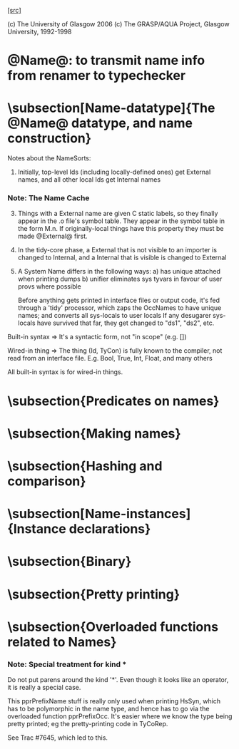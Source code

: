 [[src]](https://github.com/ghc/ghc/tree/master/compiler/basicTypes/Name.hs)

(c) The University of Glasgow 2006
(c) The GRASP/AQUA Project, Glasgow University, 1992-1998

# @Name@: to transmit name info from renamer to typechecker

# \subsection[Name-datatype]{The @Name@ datatype, and name construction}



Notes about the NameSorts:

1.  Initially, top-level Ids (including locally-defined ones) get External names,
    and all other local Ids get Internal names

### Note: The Name Cache

3.  Things with a External name are given C static labels, so they finally
    appear in the .o file's symbol table.  They appear in the symbol table
    in the form M.n.  If originally-local things have this property they
    must be made @External@ first.

4.  In the tidy-core phase, a External that is not visible to an importer
    is changed to Internal, and a Internal that is visible is changed to External

5.  A System Name differs in the following ways:
        a) has unique attached when printing dumps
        b) unifier eliminates sys tyvars in favour of user provs where possible

    Before anything gets printed in interface files or output code, it's
    fed through a 'tidy' processor, which zaps the OccNames to have
    unique names; and converts all sys-locals to user locals
    If any desugarer sys-locals have survived that far, they get changed to
    "ds1", "ds2", etc.

Built-in syntax => It's a syntactic form, not "in scope" (e.g. [])

Wired-in thing  => The thing (Id, TyCon) is fully known to the compiler,
                   not read from an interface file.
                   E.g. Bool, True, Int, Float, and many others

All built-in syntax is for wired-in things.


# \subsection{Predicates on names}


# \subsection{Making names}


# \subsection{Hashing and comparison}


# \subsection[Name-instances]{Instance declarations}


# \subsection{Binary}


# \subsection{Pretty printing}


# \subsection{Overloaded functions related to Names}


### Note: Special treatment for kind *

Do not put parens around the kind '*'.  Even though it looks like
an operator, it is really a special case.

This pprPrefixName stuff is really only used when printing HsSyn,
which has to be polymorphic in the name type, and hence has to go via
the overloaded function pprPrefixOcc.  It's easier where we know the
type being pretty printed; eg the pretty-printing code in TyCoRep.

See Trac #7645, which led to this.
